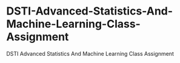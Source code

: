 # DSTI-Advanced-Statistics-And-Machine-Learning-Class-Assignment
DSTI Advanced Statistics And Machine Learning Class Assignment
